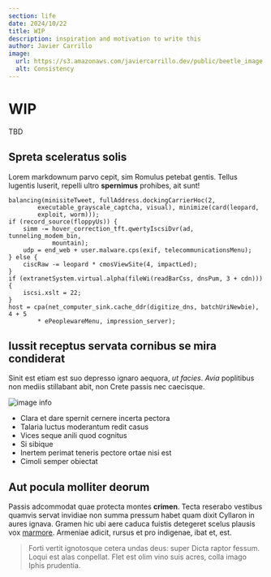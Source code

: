 ```yaml
---
section: life
date: 2024/10/22
title: WIP
description: inspiration and motivation to write this
author: Javier Carrillo
image:
  url: https://s3.amazonaws.com/javiercarrillo.dev/public/beetle_image.webp
  alt: Consistency
---
```


# WIP
<!-- # Consistency -->

TBD
<!-- If you have been working on something for... (WIP)

- what is consistency about?
- is it worth it?
- find something you love
- enjoy the process -->

## Spreta sceleratus solis

Lorem markdownum parvo cepit, sim Romulus petebat gentis. Tellus lugentis
luserit, repelli ultro **spernimus** prohibes, ait sunt!

    balancing(minisiteTweet, fullAddress.dockingCarrierHoc(2,
            executable_grayscale_captcha, visual), minimize(card(leopard,
            exploit, worm)));
    if (record_source(floppyUs)) {
        simm -= hover_correction_tft.qwertyIscsiDvr(ad, tunneling_modem_bin,
                mountain);
        udp = end_web + user.malware.cps(exif, telecommunicationsMenu);
    } else {
        ciscRaw -= leopard * cmosViewSite(4, impactLed);
    }
    if (extranetSystem.virtual.alpha(fileWi(readBarCss, dnsPum, 3 + cdn))) {
        iscsi.xslt = 22;
    }
    host = cpa(net_computer_sink.cache_ddr(digitize_dns, batchUriNewbie), 4 + 5
            * ePeoplewareMenu, impression_server);

## Iussit receptus servata cornibus se mira condiderat

Sinit est etiam est suo depresso ignaro aequora, *ut facies*. *Avia* poplitibus
non mediis stillabant abit, non Crete passis nec caecisque.

![image info](https://howdouteach.wordpress.com/wp-content/uploads/2019/10/sisyphus-push-e1510280689620.jpg?w=840)


- Clara et dare spernit cernere incerta pectora
- Talaria luctus moderantum redit casus
- Vices seque anili quod cognitus
- Si sibique
- Inertem perimat teneris pectore ortae nisi est
- Cimoli semper obiectat

## Aut pocula molliter deorum

Passis adcommodat quae protecta montes **crimen**. Tecta reserabo vestibus
quamvis servat invidiae non summa pressum habet quam dixit Cyllaron in aures
ignava. Gramen hic ubi aere caduca fuistis detegeret scelus plausis vox
[marmore](http://www.tremulaecernit.org/amantem.html). Armeniae adicit, rursus
et pro indigenae, ibat et, est.

> Forti vertit ignotosque cetera undas deus: super Dicta raptor fessum. Loqui
> est alas conpellat. Flet est olim vino suis acres, colla imago Iphis
> prudentia.
